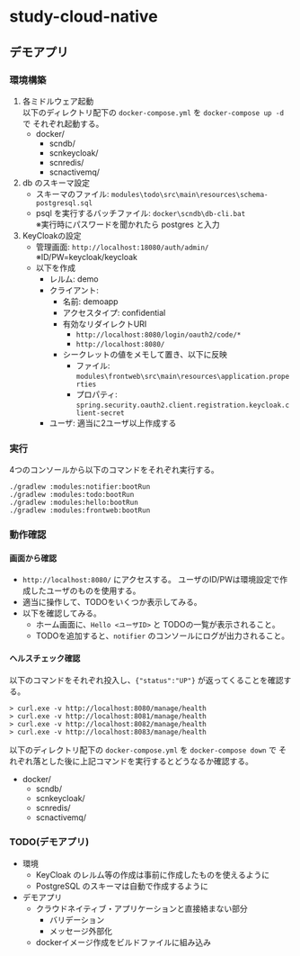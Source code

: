 # study-cloud-native

## デモアプリ
### 環境構築

1. 各ミドルウェア起動  
    以下のディレクトリ配下の `docker-compose.yml` を `docker-compose up -d` で
    それぞれ起動する。
    - docker/
        - scndb/
        - scnkeycloak/
        - scnredis/
        - scnactivemq/
1. db のスキーマ設定  
    - スキーマのファイル: `modules\todo\src\main\resources\schema-postgresql.sql`
    - psql を実行するバッチファイル: `docker\scndb\db-cli.bat`  
      ※実行時にパスワードを聞かれたら postgres と入力
1. KeyCloakの設定
    - 管理画面: `http://localhost:18080/auth/admin/` ※ID/PW=keycloak/keycloak
    - 以下を作成
        - レルム: demo
        - クライアント:
            - 名前: demoapp
            - アクセスタイプ: confidential
            - 有効なリダイレクトURI
                - `http://localhost:8080/login/oauth2/code/*`
                - `http://localhost:8080/`
            - シークレットの値をメモして置き、以下に反映
                - ファイル: `modules\frontweb\src\main\resources\application.properties`
                - プロパティ: `spring.security.oauth2.client.registration.keycloak.client-secret`
        - ユーザ: 適当に2ユーザ以上作成する

### 実行

4つのコンソールから以下のコマンドをそれぞれ実行する。

```
./gradlew :modules:notifier:bootRun
./gradlew :modules:todo:bootRun
./gradlew :modules:hello:bootRun
./gradlew :modules:frontweb:bootRun
```

### 動作確認
#### 画面から確認

- `http://localhost:8080/` にアクセスする。
    ユーザのID/PWは環境設定で作成したユーザのものを使用する。
- 適当に操作して、TODOをいくつか表示してみる。
- 以下を確認してみる。
    - ホーム画面に、`Hello <ユーザID>` と TODOの一覧が表示されること。
    - TODOを追加すると、`notifier` のコンソールにログが出力されること。

#### ヘルスチェック確認

以下のコマンドをそれぞれ投入し、`{"status":"UP"}` が返ってくることを確認する。

```
> curl.exe -v http://localhost:8080/manage/health
> curl.exe -v http://localhost:8081/manage/health
> curl.exe -v http://localhost:8082/manage/health
> curl.exe -v http://localhost:8083/manage/health
```

以下のディレクトリ配下の `docker-compose.yml` を `docker-compose down` で
それぞれ落とした後に上記コマンドを実行するとどうなるか確認する。

- docker/
    - scndb/
    - scnkeycloak/
    - scnredis/
    - scnactivemq/

### TODO(デモアプリ)
- 環境
    - KeyCloak のレルム等の作成は事前に作成したものを使えるように
    - PostgreSQL のスキーマは自動で作成するように
- デモアプリ
    - クラウドネイティブ・アプリケーションと直接絡まない部分
        - バリデーション
        - メッセージ外部化
    - dockerイメージ作成をビルドファイルに組み込み
